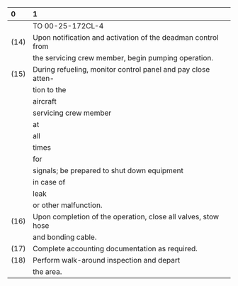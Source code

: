 | 0    | 1                                                             |
|:-----|:--------------------------------------------------------------|
|      | TO 00-25-172CL-4                                              |
| (14) | Upon notification and activation of the deadman control from  |
|      | the servicing crew member, begin pumping operation.           |
| (15) | During refueling, monitor control panel and pay close atten-  |
|      | tion to the                                                   |
|      | aircraft                                                      |
|      | servicing crew member                                         |
|      | at                                                            |
|      | all                                                           |
|      | times                                                         |
|      | for                                                           |
|      | signals; be prepared to shut down equipment                   |
|      | in case of                                                    |
|      | leak                                                          |
|      | or other malfunction.                                         |
| (16) | Upon completion of the operation, close all valves, stow hose |
|      | and bonding cable.                                            |
| (17) | Complete accounting documentation as required.                |
| (18) | Perform walk-around inspection and depart                     |
|      | the area.                                                     |